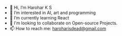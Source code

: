 - 👋 Hi, I’m Harohar K S
- 👀 I’m interested in AI, art and programming
- 🌱 I’m currently learning React
- 💞️  I'm looking to collaborate on Open-source Projects.
- 📫 How to reach me: haroharisdead@gmail.com
  

<!---
harohar13/harohar13 is a ✨ special ✨ repository because its `README.md` (this file) appears on your GitHub profile.
You can click the Preview link to take a look at your changes.
--->
